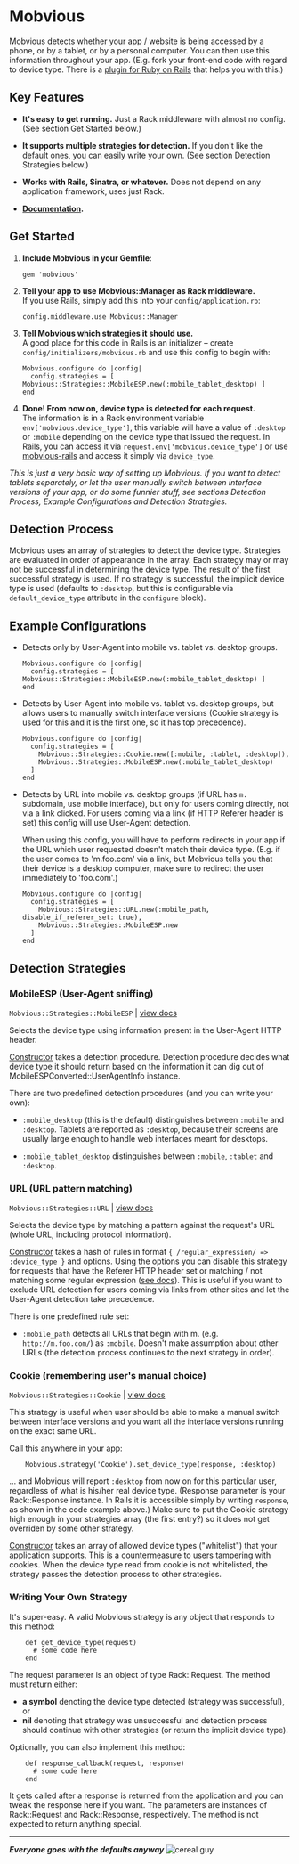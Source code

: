 # Mobvious

Mobvious detects whether your app / website is being accessed by a phone, or by a tablet,
or by a personal computer. You can then use this information throughout your app. (E.g.
fork your front-end code with regard to device type. There is a
[plugin for Ruby on Rails](https://github.com/jistr/mobvious-rails) that helps you with this.)

## Key Features

* **It's easy to get running.** Just a Rack middleware with almost no config. (See
  section Get Started below.)

* **It supports multiple strategies for detection.** If you don't like the default ones,
  you can easily write your own. (See section Detection Strategies below.)

* **Works with Rails, Sinatra, or whatever.** Does not depend on any application
  framework, uses just Rack.

* **[Documentation](http://rdoc.info/github/jistr/mobvious/frames).**
  

## Get Started

1.  **Include Mobvious in your Gemfile**:

        gem 'mobvious'

2.  **Tell your app to use Mobvious::Manager as Rack middleware.**  
    If you use Rails, simply add this into your `config/application.rb`:

        config.middleware.use Mobvious::Manager

3.  **Tell Mobvious which strategies it should use.**  
    A good place for this code in Rails is an initializer – create
    `config/initializers/mobvious.rb` and use this config to begin with:

        Mobvious.configure do |config|
          config.strategies = [ Mobvious::Strategies::MobileESP.new(:mobile_tablet_desktop) ]
        end

4.  **Done! From now on, device type is detected for each request.**  
    The information is
    in a Rack environment variable `env['mobvious.device_type']`, this variable will
    have a value of `:desktop` or `:mobile` depending on the device type that issued
    the request. In Rails, you can access it via `request.env['mobvious.device_type']`
    or use [mobvious-rails](https://github.com/jistr/mobvious-rails)
    and access it simply via `device_type`.

*This is just a very basic way of setting up Mobvious. If you want to detect
tablets separately, or let the user manually switch between interface versions of your
app, or do some funnier stuff, see sections Detection Process, Example Configurations
and Detection Strategies.*

## Detection Process

Mobvious uses an array of strategies to detect the device type.
Strategies are evaluated in order of appearance in the array. Each strategy may or
may not be successful in determining the device type. The result of the first successful
strategy is used. If no strategy is successful, the implicit device type is used
(defaults to `:desktop`, but this is configurable via `default_device_type` attribute
in the `configure` block).


## Example Configurations

*   Detects only by User-Agent into mobile vs. tablet vs. desktop groups.

        Mobvious.configure do |config|
          config.strategies = [ Mobvious::Strategies::MobileESP.new(:mobile_tablet_desktop) ]
        end

*   Detects by User-Agent into mobile vs. tablet vs. desktop groups, but allows users
    to manually switch interface versions (Cookie strategy is used for this and it is
    the first one, so it has top precedence).

        Mobvious.configure do |config|
          config.strategies = [
            Mobvious::Strategies::Cookie.new([:mobile, :tablet, :desktop]),
            Mobvious::Strategies::MobileESP.new(:mobile_tablet_desktop)
          ]
        end

*   Detects by URL into mobile vs. desktop groups (if URL has `m.` subdomain,
    use mobile interface), but only for users coming directly, not via a link
    clicked. For users coming via a link (if HTTP Referer header is set)
    this config will use User-Agent detection.

    When using this config, you will have to perform redirects in your app if
    the URL which user requested doesn't match their device type.
    (E.g. if the user comes to 'm.foo.com' via a link, but Mobvious tells you
    that their device is a desktop computer, make sure to redirect the user
    immediately to 'foo.com'.)

        Mobvious.configure do |config|
          config.strategies = [
            Mobvious::Strategies::URL.new(:mobile_path, disable_if_referer_set: true),
            Mobvious::Strategies::MobileESP.new
          ]
        end


## Detection Strategies

### MobileESP (User-Agent sniffing)

`Mobvious::Strategies::MobileESP` | [view docs](http://rdoc.info/github/jistr/mobvious/master/Mobvious/Strategies/MobileESP)

Selects the device type using information present in the User-Agent HTTP header.

[Constructor](http://rdoc.info/github/jistr/mobvious/master/Mobvious/Strategies/MobileESP#initialize-instance_method)
takes a detection procedure.
Detection procedure decides what device type it should return based on the
information it can dig out of MobileESPConverted::UserAgentInfo instance.

There are two predefined detection procedures (and you can write your own):

*   `:mobile_desktop` (this is the default)
    distinguishes between `:mobile` and `:desktop`. Tablets
    are reported as `:desktop`, because their screens are usually large enough to handle
    web interfaces meant for desktops.

*   `:mobile_tablet_desktop` distinguishes between `:mobile`, `:tablet`
    and `:desktop`.

### URL (URL pattern matching)

`Mobvious::Strategies::URL` | [view docs](http://rdoc.info/github/jistr/mobvious/master/Mobvious/Strategies/URL)

Selects the device type by matching a pattern against the request's URL (whole URL,
including protocol information).

[Constructor](http://rdoc.info/github/jistr/mobvious/master/Mobvious/Strategies/URL#initialize-instance_method)
takes a hash of rules in format `{ /regular_expression/ => :device_type }` and options. Using the options you
can disable this strategy for requests that have the Referer HTTP header set or matching / not matching some
regular expression
([see docs](http://rdoc.info/github/jistr/mobvious/master/Mobvious/Strategies/URL#initialize-instance_method)).
This is useful if you want to exclude URL detection for users coming via links from other sites and let the
User-Agent detection take precedence.

There is one predefined rule set:

*   `:mobile_path` detects all URLs that begin with m. (e.g. `http://m.foo.com/`)
    as `:mobile`. Doesn't make assumption about other URLs (the detection process
    continues to the next strategy in order).

### Cookie (remembering user's manual choice)

`Mobvious::Strategies::Cookie` | [view docs](http://rdoc.info/github/jistr/mobvious/master/Mobvious/Strategies/Cookie)

This strategy is useful when user should be able to make a manual switch between
interface versions and you want all the interface versions running on the exact same URL.

Call this anywhere in your app:

        Mobvious.strategy('Cookie').set_device_type(response, :desktop)
        
… and Mobvious will report `:desktop` from now on for this particular user, regardless
of what is his/her real device type. (Response parameter is your Rack::Response instance.
In Rails it is accessible simply by writing `response`, as shown in the code example above.)
Make sure to put the Cookie strategy high enough in your strategies array
(the first entry?) so it does not get overriden by some other strategy.

[Constructor](http://rdoc.info/github/jistr/mobvious/master/Mobvious/Strategies/Cookie#initialize-instance_method)
takes an array of allowed device types ("whitelist") that your
application supports. This is a countermeasure to users tampering with cookies. When
the device type read from cookie is not whitelisted, the strategy passes the detection
process to other strategies.

### Writing Your Own Strategy

It's super-easy. A valid Mobvious strategy is any object that responds to this method:

        def get_device_type(request)
          # some code here
        end

The request parameter is an object of type Rack::Request. The method must return either:

*   **a symbol** denoting the device type detected (strategy was successful), or
*   **nil** denoting that strategy was unsuccessful and detection process should continue
    with other strategies (or return the implicit device type).


Optionally, you can also implement this method:

        def response_callback(request, response)
          # some code here
        end

It gets called after a response is returned from the application and you can tweak the
response here if you want. The parameters are instances of Rack::Request
and Rack::Response, respectively. The method is not expected to return anything special.

---

***Everyone goes with the defaults anyway*** ![cereal guy](https://github.com/engina/9gagtension/raw/master/rages/cereal-guy.jpg)